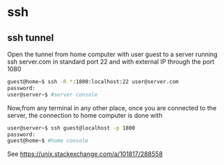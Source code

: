 # ssh
## ssh tunnel
Open the tunnel from home computer with user guest  to a server running ssh server.com in standard port 22 and with external IP through the port 1080
```bash
guest@home~$ ssh -R *:1800:localhost:22 user@server.com
password:
user@server~$ #server console
```
Now,from any terminal in any other place, once you are connected to the server,  the connection to home computer is done with
```bash
user@server~$ ssh guest@localhost -p 1800 
password:
guest@home~$ #home console
```
See https://unix.stackexchange.com/a/101817/288558
